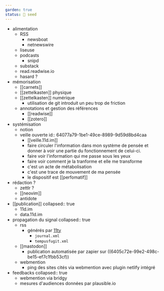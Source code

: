 ```yaml
---
garden: true
status: 🌱 seed
---
```


- alimentation
	- RSS
		- newsboat
		- netnewswire
	- liseuse
	- podcasts
		- snipd
	- substack
	- read.readwise.io
	- hasard ?
- mémorisation
	- [[carnets]]
	- [[zettelkasten]] physique
	- [[zettelkasten]] numérique
		- utilisation de git introduit un peu trop de friction
	- annotations et gestion des références
		- [[readwise]]
		- [[zotero]]
- systémisation
	- notion
	- veille ouverte
	  id:: 64077a79-1be1-49ce-8989-9d59d8bd4caa
		- [[veille.11d.im]]
		- faire circuler l'information dans mon système de pensée et donner à voir une partie du fonctionnement de celui-ci.
		- faire voir l'information qui me passe sous les yeux
		- faire voir comment je la tranforme et elle me transforme
		- c'est un acte de métabolisation
		- c'est une trace de mouvement de ma pensée
		- le dispositif est [[perfomatif]]
- rédaction ?
	- zettlr ?
	- [[neovim]]
	- antidote
- [[publication]]
  collapsed:: true
	- 11d.im
	- data.11d.im
- propagation du signal
  collapsed:: true
	- rss
		- générés par [11ty](https://www.11ty.dev/)
			- `journal.xml`
			- `tempusfugit.xml`
	- [[mastodon]]
		- publication automatisée par zapier sur ((6405c72e-99e2-498c-be15-ef7c1fbb53cf))
	- webmention
		- ping des sites cités via webmention avec plugin netlify intégré
- feedbacks
  collapsed:: true
	- webmention via bridgy
	- mesures d'audiences données par plausible.io